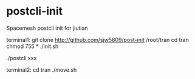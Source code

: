 # postcli-init
Spacemesh postcli init for jiutian

terminal1:
git clone http://github.com/sjw5809/post-init /root/tran
cd tran
chmod 755 *
./init.sh

./postcli xxx

terminal2:
cd tran
./move.sh
